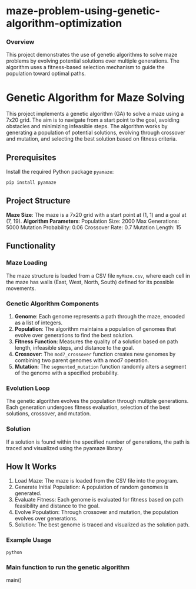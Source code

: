 # maze-problem-using-genetic-algorithm-optimization

### Overview
This project demonstrates the use of genetic algorithms to solve maze problems by evolving potential solutions over multiple generations. The algorithm uses a fitness-based selection mechanism to guide the population toward optimal paths.

# Genetic Algorithm for Maze Solving

This project implements a genetic algorithm (GA) to solve a maze using a 7x20 grid. The aim is to navigate from a start point to the goal, avoiding obstacles and minimizing infeasible steps. The algorithm works by generating a population of potential solutions, evolving through crossover and mutation, and selecting the best solution based on fitness criteria.

## Prerequisites

Install the required Python package `pyamaze`:

``` pip install pyamaze ```

## Project Structure
**Maze Size**: The maze is a 7x20 grid with a start point at (1, 1) and a goal at (7, 19).
**Algorithm Parameters**:
  Population Size: 2000
  Max Generations: 5000
  Mutation Probability: 0.06
  Crossover Rate: 0.7
  Mutation Length: 15

## Functionality
### Maze Loading
The maze structure is loaded from a CSV file `myMaze.csv`, where each cell in the maze has walls (East, West, North, South) defined for its possible movements.

### Genetic Algorithm Components
1. **Genome**: Each genome represents a path through the maze, encoded as a list of integers.
2. **Population**: The algorithm maintains a population of genomes that evolve over generations to find the best solution.
3. **Fitness Function**: Measures the quality of a solution based on path length, infeasible steps, and distance to the goal.
4. **Crossover**: The `mod7_crossover` function creates new genomes by combining two parent genomes with a mod7 operation.
5. **Mutation**: The `segmented_mutation` function randomly alters a segment of the genome with a specified probability.

### Evolution Loop
The genetic algorithm evolves the population through multiple generations. Each generation undergoes fitness evaluation, selection of the best solutions, crossover, and mutation.

### Solution
If a solution is found within the specified number of generations, the path is traced and visualized using the pyamaze library.

## How It Works
1. Load Maze: The maze is loaded from the CSV file into the program.
2. Generate Initial Population: A population of random genomes is generated.
3. Evaluate Fitness: Each genome is evaluated for fitness based on path feasibility and distance to the goal.
4. Evolve Population: Through crossover and mutation, the population evolves over generations.
5. Solution: The best genome is traced and visualized as the solution path.

### Example Usage
` python `

### Main function to run the genetic algorithm
main()
